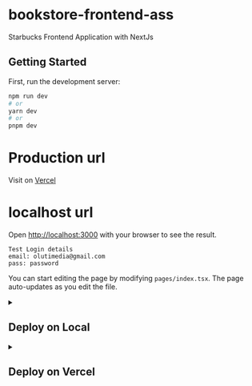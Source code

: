 # bookstore-frontend-ass

Starbucks Frontend Application with NextJs

## Getting Started

First, run the development server:

```bash
npm run dev
# or
yarn dev
# or
pnpm dev
```

# Production url

Visit on [Vercel](https://tijani-elai-test-o7bq.vercel.app/)

# localhost url

Open [http://localhost:3000](http://localhost:3000) with your browser to see the result.

```
Test Login details
email: olutimedia@gmail.com
pass: password
```

You can start editing the page by modifying `pages/index.tsx`. The page auto-updates as you edit the file.

<details>
  <summary><h2>Deploy on Local</h2></summary>

### 🧑‍🍳 Before We Start

1. Create a Postgresql locally or with any cloud free host account, such as AWS RDS.

### 1. Get connection details

1. Navigate to your RDS cluster's dashboard.
2. Get **Endpoint**, **Port** and **User** field from the Connection tab.
3. Build your DATABASE_URL string: `postgres://<User>:<Password>@<Endpoint>:<Port>/<DB_NAME>?sslaccept=strict`

You will use this DATABASE_URL string to connect to TiDB Cloud Serverless cluster later.

### 2. Deploy on your workspace

1. Clone the code.
   ```shell
   git clone https://github.com/savannahtech/tijani-elai-test.git
   cd tijani-elai-test
   ```
2. Set DATABASE_URL environment variables.
   ```shell
   export DATABASE_URL=${your_DATABASE_URL_string}
   ```
3. Install dependence.
   ```shell
   npm install .
   ```
4. Migrate your database.
   ```shell
   npx prisma migrate dev / npx prisma db push
   ```
5. Start the app.
   ```shell
   npm run dev
   ```

🎉 Mission Completes.

The app is now running, navigate to http://localhost:3000/ in your browser to explore its UI.

</details>

<details>
  <summary><h2>Deploy on Vercel</h2></summary>

### 🧑‍🍳 Before We Start

1. Create a [AWS RDS](https://signin.aws.amazon.com/) account and get your free trial cluster.
2. Create a [Vercel](https://vercel.com/signup) account.

### 1. Get connection details

1. Navigate to your RDS cluster's dashboard.
2. Get **Endpoint**, **Port** and **User** field from the Connection tab.
3. Build your DATABASE_URL string: `postgres://<User>:<Password>@<Endpoint>:<Port>/<db_name>?sslaccept=strict`

You will use this DATABASE_URL string to connect to AWS RDS Cloud cluster later.

### 2. Deploy on Vercel

The **Deploy** button will take you through Vercel's project creation flow. Vercel will help to clone this job to your own GitHub repository and automatically deploy it.

[![Deploy with Vercel](https://vercel.com/button)](https://vercel.com/new/clone?repository-name=tijani-elai-test&repository-url=https%3A%2F%2Fgithub.com%2Fsavannahtech%2Ftijani-elai-test&env=DATABASE_URL&envDescription=tijani-elai-test%20Cloud%20connection%20string)

1. Click the **Deploy** button.
2. Click **GitHub** button and authenticate GitHub account.
3. Select your **Git Scope** and fill in **Repository Name** for your own GitHub repository.
4. Click **Create** to create the git repository.
5. Enter the DATABASE_URL string, get in the previous step, in the **Value** field.
6. Click **Deploy**.

🎉 Mission Completes.

Now wait for the deployment to complete, then you can view your site on the default domain generated by Vercel.

</details>
